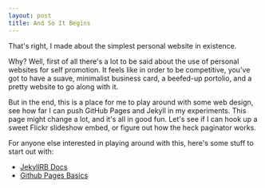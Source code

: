 ```yaml
---
layout: post
title: And So It Begins 
---
```


That's right, I made about the simplest personal website in existence. 

Why? Well, first of all there's a lot to be said about the use of personal websites for self promotion. It feels like in order to be competitive, you've got to have a suave, minimalist business card, a beefed-up portolio, and a pretty website to go along with it. 

But in the end, this is a place for me to play around with some web design, see how far I can push GitHub Pages and Jekyll in my experiments. This page might change a lot, and it's all in good fun. Let's see if I can hook up a sweet Flickr slideshow embed, or figure out how the heck paginator works. 

For anyone else interested in playing around with this, here's some stuff to start out with: 

- [JekyllRB Docs](https://jekyllrb.com/docs/home/)
- [Github Pages Basics](https://help.github.com/categories/github-pages-basics/)
